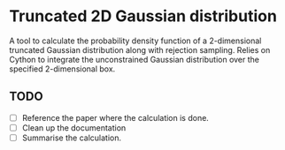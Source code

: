 # Truncated 2D Gaussian distribution

A tool to calculate the probability density function of a 2-dimensional truncated Gaussian distribution along with rejection sampling. Relies on Cython to integrate the unconstrained Gaussian distribution over the specified 2-dimensional box.

## TODO

- [ ] Reference the paper where the calculation is done.
- [ ] Clean up the documentation
- [ ] Summarise the calculation.